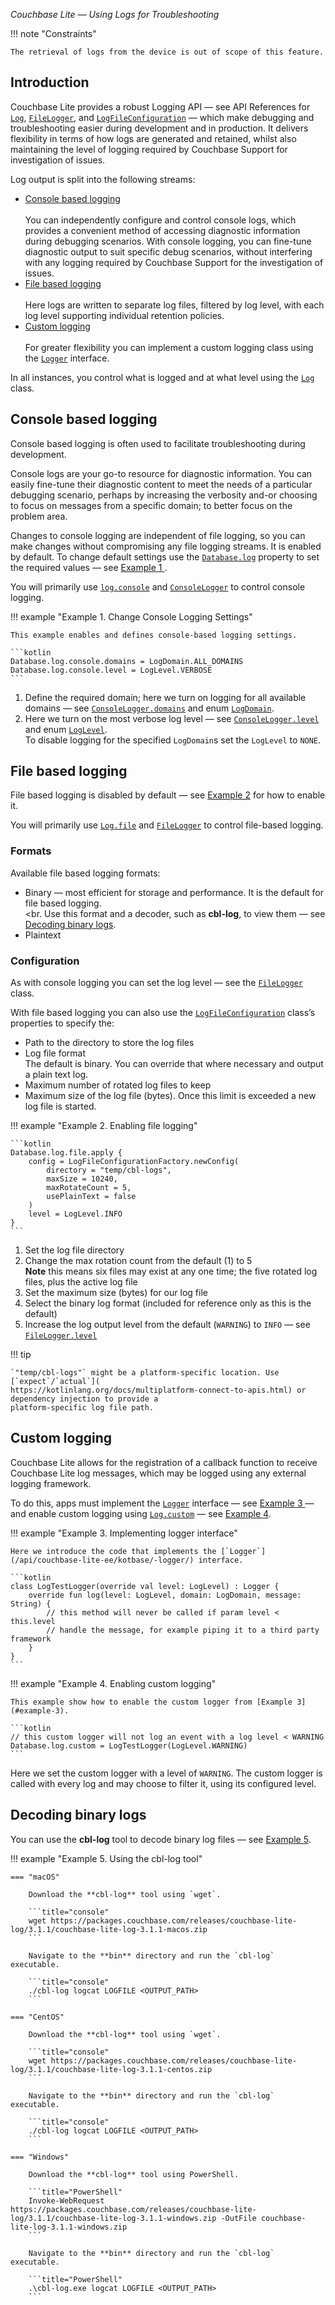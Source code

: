 _Couchbase Lite — Using Logs for Troubleshooting_

!!! note "Constraints"

    The retrieval of logs from the device is out of scope of this feature.

## Introduction

Couchbase Lite provides a robust Logging API — see API References for [`Log`](/api/couchbase-lite-ee/kotbase/-log/),
[`FileLogger`](/api/couchbase-lite-ee/kotbase/-file-logger/), and [`LogFileConfiguration`](
/api/couchbase-lite-ee/kotbase/-log-file-configuration/) — which make debugging and troubleshooting easier during
development and in production. It delivers flexibility in terms of how logs are generated and retained, whilst also
maintaining the level of logging required by Couchbase Support for investigation of issues.

Log output is split into the following streams:

* [Console based logging](#console-based-logging)<br><br>
  You can independently configure and control console logs, which provides a convenient method of accessing diagnostic
  information during debugging scenarios. With console logging, you can fine-tune diagnostic output to suit specific
  debug scenarios, without interfering with any logging required by Couchbase Support for the investigation of issues.
* [File based logging](#file-based-logging)<br><br>
  Here logs are written to separate log files, filtered by log level, with each log level supporting individual
  retention policies.
* [Custom logging](#custom-logging)<br><br>
  For greater flexibility you can implement a custom logging class using the [`Logger`](
  /api/couchbase-lite-ee/kotbase/-logger/) interface.

In all instances, you control what is logged and at what level using the [`Log`](/api/couchbase-lite-ee/kotbase/-log/)
class.

## Console based logging

Console based logging is often used to facilitate troubleshooting during development.

Console logs are your go-to resource for diagnostic information. You can easily fine-tune their diagnostic content to
meet the needs of a particular debugging scenario, perhaps by increasing the verbosity and-or choosing to focus on
messages from a specific domain; to better focus on the problem area.

Changes to console logging are independent of file logging, so you can make changes without compromising any file
logging streams. It is enabled by default. To change default settings use the [`Database.log`](
/api/couchbase-lite-ee/kotbase/-database/-companion/log.html) property to set the required values — see [Example 1
](#xample-1).

You will primarily use [`log.console`](/api/couchbase-lite-ee/kotbase/-log/console.html) and [`ConsoleLogger`](
/api/couchbase-lite-ee/kotbase/-console-logger/) to control console logging.

!!! example "<span id='example-1'>Example 1. Change Console Logging Settings</span>"

    This example enables and defines console-based logging settings.

    ```kotlin
    Database.log.console.domains = LogDomain.ALL_DOMAINS
    Database.log.console.level = LogLevel.VERBOSE
    ```

1. Define the required domain; here we turn on logging for all available domains — see [`ConsoleLogger.domains`](
   /api/couchbase-lite-ee/kotbase/-console-logger/domains.html) and enum [`LogDomain`](
   /api/couchbase-lite-ee/kotbase/-log-domain/).
2. Here we turn on the most verbose log level — see [`ConsoleLogger.level`](
   /api/couchbase-lite-ee/kotbase/-console-logger/level.html) and enum [`LogLevel`](
   /api/couchbase-lite-ee/kotbase/-log-level/).  
   To disable logging for the specified `LogDomain`s set the `LogLevel` to `NONE`.

## File based logging

File based logging is disabled by default — see [Example 2](#example-2) for how to enable it.

You will primarily use [`Log.file`](/api/couchbase-lite-ee/kotbase/-log/file.html) and [`FileLogger`](
/api/couchbase-lite-ee/kotbase/-file-logger/) to control file-based logging.

### Formats

Available file based logging formats:

* Binary — most efficient for storage and performance. It is the default for file based logging.<br><br.
  Use this format and a decoder, such as **cbl-log**, to view them — see [Decoding binary logs](#decoding-binary-logs).
* Plaintext

### Configuration

As with console logging you can set the log level — see the [`FileLogger`](/api/couchbase-lite-ee/kotbase/-file-logger/)
class.

With file based logging you can also use the [`LogFileConfiguration`](
/api/couchbase-lite-ee/kotbase/-log-file-configuration/) class’s properties to specify the:

* Path to the directory to store the log files
* Log file format  
  The default is binary. You can override that where necessary and output a plain text log.
* Maximum number of rotated log files to keep
* Maximum size of the log file (bytes). Once this limit is exceeded a new log file is started.

!!! example "<span id='example-2'>Example 2. Enabling file logging</span>"

    ```kotlin
    Database.log.file.apply {
        config = LogFileConfigurationFactory.newConfig(
            directory = "temp/cbl-logs",
            maxSize = 10240,
            maxRotateCount = 5,
            usePlainText = false
        )
        level = LogLevel.INFO
    }
    ```

1. Set the log file directory
2. Change the max rotation count from the default (1) to 5  
   **Note** this means six files may exist at any one time; the five rotated log files, plus the active log file
3. Set the maximum size (bytes) for our log file
4. Select the binary log format (included for reference only as this is the default)
5. Increase the log output level from the default (`WARNING`) to `INFO` — see [`FileLogger.level`](
   /api/couchbase-lite-ee/kotbase/-file-logger/level.html)

!!! tip

    `"temp/cbl-logs"` might be a platform-specific location. Use [`expect`/`actual`](
    https://kotlinlang.org/docs/multiplatform-connect-to-apis.html) or dependency injection to provide a
    platform-specific log file path.

## Custom logging

Couchbase Lite allows for the registration of a callback function to receive Couchbase Lite log messages, which may be
logged using any external logging framework.

To do this, apps must implement the [`Logger`](/api/couchbase-lite-ee/kotbase/-logger/) interface — see [Example 3
](#example-3) — and enable custom logging using [`Log.custom`](/api/couchbase-lite-ee/kotbase/-log/custom.html) — see
[Example 4](#example-4).

!!! example "<span id='example-3'>Example 3. Implementing logger interface</span>"

    Here we introduce the code that implements the [`Logger`](/api/couchbase-lite-ee/kotbase/-logger/) interface.

    ```kotlin
    class LogTestLogger(override val level: LogLevel) : Logger {
        override fun log(level: LogLevel, domain: LogDomain, message: String) {
            // this method will never be called if param level < this.level
            // handle the message, for example piping it to a third party framework
        }
    }
    ```

!!! example "<span id='example-4'>Example 4. Enabling custom logging</span>"

    This example show how to enable the custom logger from [Example 3](#example-3).

    ```kotlin
    // this custom logger will not log an event with a log level < WARNING
    Database.log.custom = LogTestLogger(LogLevel.WARNING) 
    ```

Here we set the custom logger with a level of `WARNING`. The custom logger is called with every log and may choose to
filter it, using its configured level.

## Decoding binary logs

You can use the **cbl-log** tool to decode binary log files — see [Example 5](#example-5).

!!! example "<span id='example-5'>Example 5. Using the cbl-log tool</span>"

    === "macOS"

        Download the **cbl-log** tool using `wget`.

        ```title="console"
        wget https://packages.couchbase.com/releases/couchbase-lite-log/3.1.1/couchbase-lite-log-3.1.1-macos.zip
        ```

        Navigate to the **bin** directory and run the `cbl-log` executable.

        ```title="console"
        ./cbl-log logcat LOGFILE <OUTPUT_PATH>
        ```

    === "CentOS"

        Download the **cbl-log** tool using `wget`.

        ```title="console"
        wget https://packages.couchbase.com/releases/couchbase-lite-log/3.1.1/couchbase-lite-log-3.1.1-centos.zip
        ```

        Navigate to the **bin** directory and run the `cbl-log` executable.

        ```title="console"
        ./cbl-log logcat LOGFILE <OUTPUT_PATH>
        ```

    === "Windows"

        Download the **cbl-log** tool using PowerShell.

        ```title="PowerShell"
        Invoke-WebRequest https://packages.couchbase.com/releases/couchbase-lite-log/3.1.1/couchbase-lite-log-3.1.1-windows.zip -OutFile couchbase-lite-log-3.1.1-windows.zip
        ```

        Navigate to the **bin** directory and run the `cbl-log` executable.

        ```title="PowerShell"
        .\cbl-log.exe logcat LOGFILE <OUTPUT_PATH>
        ```
